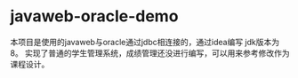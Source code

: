 # javaweb-oracle-demo
本项目是使用的javaweb与oracle通过jdbc相连接的，通过idea编写  jdk版本为8。
实现了普通的学生管理系统，成绩管理还没进行编写，可以用来参考修改作为课程设计。
